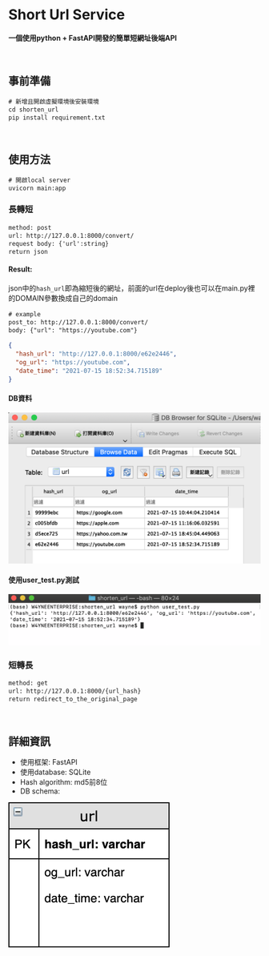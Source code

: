 # Short Url Service

**一個使用python + FastAPI開發的簡單短網址後端API**

<br>

## 事前準備

```shell
# 新增且開啟虛擬環境後安裝環境
cd shorten_url
pip install requirement.txt
```

<br>

## 使用方法

```shell
# 開啟local server
uvicorn main:app
```

### 長轉短

```
method: post
url: http://127.0.0.1:8000/convert/
request body: {'url':string}
return json
```

#### Result:

json中的`hash_url`即為縮短後的網址，前面的url在deploy後也可以在main.py裡的DOMAIN參數換成自己的domain

```
# example
post_to: http://127.0.0.1:8000/convert/
body: {"url": "https://youtube.com"}
```

```json
{
  "hash_url": "http://127.0.0.1:8000/e62e2446",
  "og_url": "https://youtube.com",
  "date_time": "2021-07-15 18:52:34.715189"
}
```

#### DB資料

![db_data](./src/db_data.png)

#### 使用user_test.py測試

![terminal_test](./src/terminal_test.png)

### 短轉長

```
method: get
url: http://127.0.0.1:8000/{url_hash}
return redirect_to_the_original_page
```

<br>

## 詳細資訊

* 使用框架: FastAPI
* 使用database: SQLite
* Hash algorithm: md5前8位
* DB schema: 

![db_schema](./src/db_schema.png)
